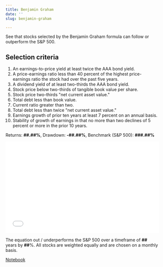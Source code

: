```yaml
---
title: Benjamin Graham
date: ''
slug: benjamin-graham

---
```

See that stocks selected by the Benjamin Graham formula can follow or outperform the S&P 500.

<h2>Selection criteria</h2>

 1. An earnings-to-price yield at least twice the AAA bond yield.
 2. A price-earnings ratio less than 40 percent of the highest price-earnings ratio the stock had over the past five years.
 3. A dividend yield of at least two-thirds the AAA bond yield.
 4. Stock price below two-thirds of tangible book value per share.
 5. Stock price two-thirds "net current asset value."
 6. Total debt less than book value.
 7. Current ratio greater than two.
 8. Total debt less than twice "net current asset value."
 9. Earnings growth of prior ten years at least 7 percent on an annual basis.
10. Stability of growth of earnings in that no more than two declines of 5 percent or more in the prior 10 years.

Returns: **##.##%**, Drawdown: **-##.##%**, Benchmark (S&P 500): **###.##%**

<iframe width="100%" height="300px" frameborder="0" scrolling="no" src="//plotly.com/\~ayako0/11.embed?link=false&modebar=false&logo=false"></iframe>

The equation out / underperforms the S&P 500 over a timeframe of **##** years by **##**%. All stocks are weighted equally and are chosen on a monthly basis.

<a href="https://google.com">Notebook</a>